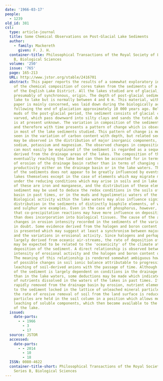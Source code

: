 ```yaml
---
date: '1966-03-17'
people:
  - 1239
old_id: 381
csl:
  type: article-journal
  title: Some Chemical Observations on Post-Glacial Lake Sediments
  author:
    - family: Mackereth
      given: F. J. H.
  container-title: Philosophical Transactions of the Royal Society of London. Series
    B, Biological Sciences
  volume: '250'
  issue: '765'
  page: 165-213
  URL: http://www.jstor.org/stable/2416701
  abstract: This paper reports the results of a somewhat exploratory investigation
    of the chemical composition of cores taken from the sediments of a number of lakes
    of the English Lake District. All the lakes studied are of glacial, and therefore
    presumably of synchronous, origin. The depth of post-glacial sediment varies from
    lake to lake but is normally between 4 and 6 m. This material, with which the
    paper is mainly concerned, was laid down during the biologically active phase
    following the end of glaciation approximately 10 000 years ago. Below the organic
    muds of the post-glacial period, the sediment consists of glacial clays, usually
    varved, which pass downward into silty clays and sands the total depth of which
    is at present unknown. The variation in composition of the sediments with depth
    and therefore with time presents a pattern of change which is observed to recur
    in most of the lake sediments studied. This pattern of change is most strikingly
    seen in the variation of carbon content with depth, but related sequences of change
    may be observed in the distribution of major inorganic components, for example
    sodium, potassium and magnesium. The observed changes in composition of the sediment
    can most easily be explained if the sediment is regarded as a sequence of soils
    derived from the drainage areas of the lakes. The composition of the residues
    eventually reaching the lake bed can then be accounted for in terms of the rate
    of erosion of the drainage basin rather than in terms of changing rates of organic
    productivity either on the drainage basin or in the lake waters. The composition
    of the sediments does not appear to be greatly influenced by events within the
    lakes themselves except in the case of elements which may migrate more readily
    under the reducing conditions which may arise in soils and in lake muds. Examples
    of these are iron and manganese, and the distribution of these elements in the
    sediment may be used to deduce the redox conditions in the soils of the drainage
    basin in past times, or in the muds and hypolimnetic waters of the lakes themselves.
    Biological activity within the lake waters may also influence significantly the
    distribution in the sediments of distinctly biophile elements, of which phosphorus
    and sulphur are examples. Even in the case of phosphorus, however, it seems likely
    that co-precipitation reactions may have more influence on deposition efficiency
    than does incorporation into biological tissues. The cause of the apparently synchronous
    changes in erosion intensity recorded in the sediments of the various lakes remains
    in doubt. Some evidence derived from the halogen and boron content of the sediments
    is presented which may suggest at least a synchronism between major climatic changes
    and the variations in erosional activity. Since halogens and perhaps boron are
    largely derived from oceanic air-streams, the rate of deposition of these elements
    may be expected to be related to the 'oceanicity' of the climate at the time of
    deposition of the sediment. A direct relationship is observed between the deduced
    intensity of erosional activity and the halogen and boron content of the sediment.
    The meaning of this relationship is rendered somewhat ambiguous however by consideration
    of possible changes in soil ionic balance attributable to progressive loss by
    leaching of soil-derived anions with the passage of time. Although the gross composition
    of the sediment is largely dependent on conditions in the drainage system rather
    than in the lake waters, some deductions may be made which indicate the availability
    of nutrients dissolved in the waters of the lakes in past times. If material is
    rapidly removed from the drainage basin by erosion, nutrient elements are lost
    to the sediment locked in the lattice of unleached mineral particles. If however
    the rate of erosive removal of soil from the land surface is reduced, the mineral
    particles are held in the soil column in a position which allows more efficient
    leaching of soluble components, which then become available to the living populations
    of the lake.
  issued:
    date-parts:
      - - 1966
        - 3
        - 17
  source: JSTOR
  accessed:
    date-parts:
      - - 2014
        - 10
        - 18
  ISSN: 0080-4622
  container-title-short: Philosophical Transactions of the Royal Society of London.
    Series B, Biological Sciences
---
```

